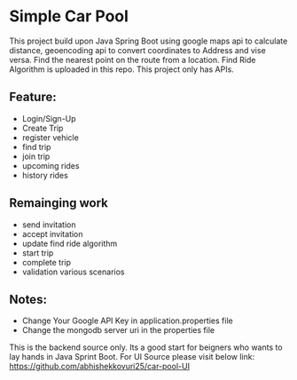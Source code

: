 # Simple Car Pool

This project build upon Java Spring Boot using google maps api to calculate distance, geoencoding api to convert coordinates to Address and vise versa.
Find the nearest point on the route from a location.
Find Ride Algorithm is uploaded in this repo.
This project only has APIs.

## Feature:
* Login/Sign-Up
* Create Trip
* register vehicle
* find trip
* join trip
* upcoming rides
* history rides

## Remainging work
* send invitation
* accept invitation
* update find ride algorithm
* start trip
* complete trip
* validation various scenarios

## Notes:
* Change Your Google API Key in application.properties file
* Change the mongodb server uri in the properties file 

This is the backend source only.
Its a good start for beigners who wants to lay hands in Java Sprint Boot.
For UI Source please visit below link:
https://github.com/abhishekkovuri25/car-pool-UI
